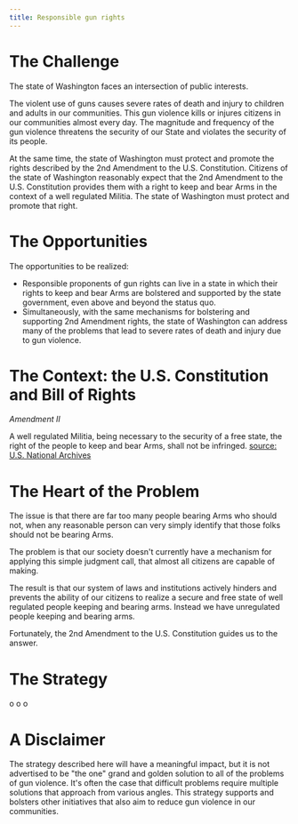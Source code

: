 ```yaml
---
title: Responsible gun rights
---
```


# The Challenge

The state of Washington faces an intersection of public interests. 

The violent use of guns causes severe rates of death and injury to children and adults in our communities. This gun violence kills or injures citizens in our communities almost every day. The magnitude and frequency of the gun violence threatens the security of our State and violates the security of its people.

At the same time, the state of Washington must protect and promote the rights described by the 2nd Amendment to the U.S. Constitution. Citizens of the state of Washington reasonably expect that the 2nd Amendment to the U.S. Constitution provides them with a right to keep and bear Arms in the context of a well regulated Militia. The state of Washington must protect and promote that right.

# The Opportunities

The opportunities to be realized:

* Responsible proponents of gun rights can live in a state in which their rights to keep and bear Arms are bolstered and supported by the state government, even above and beyond the status quo.
* Simultaneously, with the same mechanisms for bolstering and supporting 2nd Amendment rights, the state of Washington can address many of the problems that lead to severe rates of death and injury due to gun violence. 

# The Context: the U.S. Constitution and Bill of Rights

*Amendment II*

A well regulated Militia, being necessary to the security of a free state, the right of the people to keep and bear Arms, shall not be infringed.
[source: U.S. National Archives](https://www.archives.gov/founding-docs/bill-of-rights-transcript)

# The Heart of the Problem

The issue is that there are far too many people bearing Arms who should not, when any reasonable person can very simply identify that those folks should not be bearing Arms.

The problem is that our society doesn't currently have a mechanism for applying this simple judgment call, that almost all citizens are capable of making.

The result is that our system of laws and institutions actively hinders and prevents the ability of our citizens to realize a secure and free state of well regulated people keeping and bearing arms. Instead we have unregulated people keeping and bearing arms. 

Fortunately, the 2nd Amendment to the U.S. Constitution guides us to the answer.

# The Strategy

o o o 


# A Disclaimer

The strategy described here will have a meaningful impact, but it is not advertised to be "the one" grand and golden solution to all of the problems of gun violence. It's often the case that difficult problems require multiple solutions that approach from various angles. This strategy supports and bolsters other initiatives that also aim to reduce gun violence in our communities.


